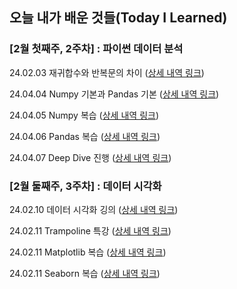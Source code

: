 
## 오늘 내가 배운 것들(Today I Learned)

### [2월 첫째주, 2주차] : 파이썬 데이터 분석

24.02.03 재귀합수와 반복문의 차이 ([상세 내역 링크](https://github.com/100-hours-a-week/yuju-til/blob/main/Feb/2025-02-03.md))

24.04.04 Numpy 기본과 Pandas 기본 ([상세 내역 링크](https://github.com/100-hours-a-week/yuju-til/blob/main/Feb/2025-02-04.md))

24.04.05 Numpy 복습 ([상세 내역 링크](https://github.com/100-hours-a-week/yuju-til/blob/main/Feb/2025-02-05.md))

24.04.06 Pandas 복습 ([상세 내역 링크](https://github.com/100-hours-a-week/yuju-til/blob/main/Feb/2025-02-06.md))

24.04.07 Deep Dive 진행 ([상세 내역 링크](https://github.com/100-hours-a-week/yuju-til/blob/main/Feb/2025-02-07.md))

### [2월 둘째주, 3주차] : 데이터 시각화
24.02.10 데이터 시각화 깅의 ([상세 내역 링크](https://github.com/100-hours-a-week/yuju-til/blob/main/Feb/2025-02-10.md))

24.02.11 Trampoline 특강 ([상세 내역 링크](https://github.com/100-hours-a-week/yuju-til/blob/main/Feb/2025-02-11.md))

24.02.11 Matplotlib 복습 ([상세 내역 링크](https://github.com/100-hours-a-week/yuju-til/blob/main/Feb/2025-02-12.md))

24.02.11 Seaborn 복습 ([상세 내역 링크](https://github.com/100-hours-a-week/yuju-til/blob/main/Feb/2025-02-13.md))